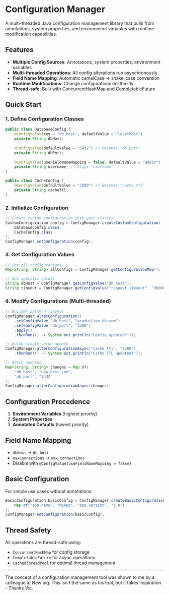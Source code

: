 # Configuration Manager

A multi-threaded Java configuration management library that pulls from annotations, system properties, and environment variables with runtime modification capabilities.

## Features

- **Multiple Config Sources**: Annotations, system properties, environment variables
- **Multi-threaded Operations**: All config alterations run asynchronously
- **Field Name Mapping**: Automatic camelCase → snake_case conversion
- **Runtime Modifications**: Change configurations on-the-fly
- **Thread-safe**: Built with ConcurrentHashMap and CompletableFuture

## Quick Start

### 1. Define Configuration Classes

```java
public class DatabaseConfig {
    @ConfigValue(key = "db.host", defaultValue = "localhost")
    private String dbHost;
    
    @ConfigValue(defaultValue = "5432") // Becomes "db_port"
    private String dbPort;
    
    @ConfigValue(useFieldNameMapping = false, defaultValue = "admin")
    private String username; // Stays "username"
}

public class CacheConfig {
    @ConfigValue(defaultValue = "3600") // Becomes "cache_ttl"
    private String cacheTtl;
}
```

### 2. Initialize Configuration

```java
// Create custom configuration with your classes
CustomConfiguration config = ConfigManager.createCustomConfiguration(
    DatabaseConfig.class, 
    CacheConfig.class
);
ConfigManager.setConfiguration(config);
```

### 3. Get Configuration Values

```java
// Get all configurations
Map<String, String> allConfigs = ConfigManager.getConfigurationMap();

// Get specific values
String dbHost = ConfigManager.getConfigValue("db_host");
String timeout = ConfigManager.getConfigValue("request_timeout", "30000");
```

### 4. Modify Configurations (Multi-threaded)

```java
// Builder pattern (async)
ConfigManager.alterConfiguration()
    .setConfigValue("db_host", "production-db.com")
    .setConfigValue("db_port", "3306")
    .apply()
    .thenRun(() -> System.out.println("Config updated!"));

// Quick single value update
ConfigManager.alterConfigurationAsync("cache_ttl", "7200")
    .thenRun(() -> System.out.println("Cache TTL updated!"));

// Batch updates
Map<String, String> changes = Map.of(
    "db_host", "new-host.com",
    "db_port", "5432"
);
ConfigManager.alterConfigurationAsync(changes);
```

## Configuration Precedence

1. **Environment Variables** (highest priority)
2. **System Properties**
3. **Annotated Defaults** (lowest priority)

## Field Name Mapping

- `dbHost` → `db_host`
- `maxConnections` → `max_connections`
- Disable with `@ConfigValue(useFieldNameMapping = false)`

## Basic Configuration

For simple use cases without annotations:

```java
BasicConfiguration basicConfig = ConfigManager.createBasicConfiguration(
    Map.of("app.name", "MyApp", "app.version", "1.0")
);
ConfigManager.setConfiguration(basicConfig);
```

## Thread Safety

All operations are thread-safe using:
- `ConcurrentHashMap` for config storage
- `CompletableFuture` for async operations
- `CachedThreadPool` for optimal thread management

---

The concept of a configuration management tool was shown to me by a colleague at New pig. This isn't the same as his tool, but it takes inspiration - Thanks Vic. 
